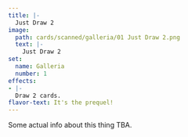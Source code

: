 ```yaml
---
title: |-
  Just Draw 2
image: 
  path: cards/scanned/galleria/01 Just Draw 2.png
  text: |-
    Just Draw 2
set:
  name: Galleria
  number: 1
effects: 
- |-
  Draw 2 cards.
flavor-text: It's the prequel!
---
```

Some actual info about this thing TBA.
